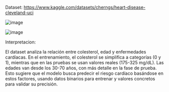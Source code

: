 Dataset: https://www.kaggle.com/datasets/cherngs/heart-disease-cleveland-uci

![image](https://github.com/user-attachments/assets/3ef93601-0dd0-4cbe-891b-f28c97338867)

![image](https://github.com/user-attachments/assets/0fc8d832-1284-489c-b07c-990431a07c25)

Interpretacion:

El dataset analiza la relación entre colesterol, edad y enfermedades cardíacas. 
En el entrenamiento, el colesterol se simplifica a categorías (0 y 1), 
mientras que en las pruebas se usan valores reales (175-325 mg/dL). 
Las edades van desde los 30-70 años, con más detalle en la fase de prueba. 
Esto sugiere que el modelo busca predecir el riesgo cardíaco basándose en estos factores, 
usando datos binarios para entrenar y valores concretos para validar su precisión.
